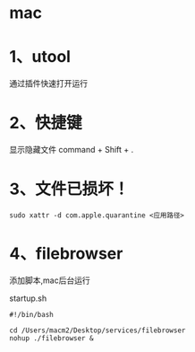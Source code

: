 # mac

# 1、utool

通过插件快速打开运行

# 2、快捷键

显示隐藏文件 command + Shift + .

# 3、文件已损坏！

```
sudo xattr -d com.apple.quarantine <应用路径>
```

# 4、filebrowser

添加脚本,mac后台运行

startup.sh

```
#!/bin/bash

cd /Users/macm2/Desktop/services/filebrowser
nohup ./filebrowser &


```

